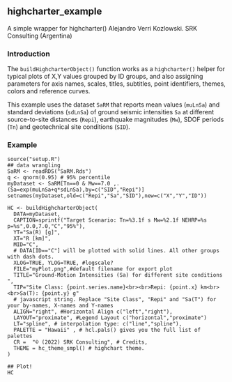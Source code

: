 ## highcharter_example
A simple wrapper for highcharter()
Alejandro Verri Kozlowski. SRK Consulting (Argentina)


### Introduction
The `buildHighcharterObject()` function works as a `highcharter()` helper for typical plots of X,Y values grouped by ID groups, and also assigning parameters for axis names, scales, titles, subtitles, point identifiers, themes, colors and reference curves. 

This example uses the dataset `SaRM` that reports mean values (`muLnSa`) and standard deviations (`sdLnSa`) of ground seismic intensities `Sa` at different source-to-site distances (`Repi`), earthquake magnitudes (`Mw`), SDOF periods (`Tn`) and geotechnical site conditions (`SID`). 


### Example

```{ echo=TRUE}
source("setup.R")
## data wrangling
SaRM <- readRDS("SaRM.Rds")
q <- qnorm(0.95) # 95% percentile
myDataset <- SaRM[Tn==0 & Mw==7.0 ,.(Sa=exp(muLnSa+q*sdLnSa),by=c("SID","Repi")]
setnames(myDataset,old=c("Repi","Sa","SID"),new=c("X","Y","ID"))

HC <- buildHighcharterObject(
  DATA=myDataset,
  CAPTION=sprintf("Target Scenario: Tn=%3.1f s Mw=%2.1f NEHRP=%s p=%s",0.0,7.0,"C","95%"),
  YT="Sa(R) [g]",
  XT="R [km]",
  MID="C",
  # DATA[ID=="C"] will be plotted with solid lines. All other groups with dash dots.
  XLOG=TRUE, YLOG=TRUE, #logscale?
  FILE="myPlot.png",#default filename for export plot
  TITLE="Ground-Motion Intensities (Sa) for different site conditions ",
  TIP="Site Class: {point.series.name}<br><br>Repi: {point.x} km<br><br>Sa(T): {point.y} g"
  # javascript string. Replace "Site Class", "Repi" and "Sa(T") for your by-names, X-names and Y-names
  ALIGN="right", #Horizontal Align c("left","right"),
  LAYOUT="proximate", #Legend Layout c("horizontal","proximate")
  LT="spline", # interpolation type: c("line","spline"),
  PALETTE = "Hawaii" , # hcl.pals() gives you the full list of palettes
  CR =  "© (2022) SRK Consulting", # Credits,
  THEME = hc_theme_smpl() # highchart theme.
)

## Plot!
HC
```

